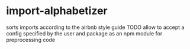 # import-alphabetizer
sorts imports according to the airbnb style guide
TODO allow to accept a config specified by the user and package as an npm module for preprocessing code

